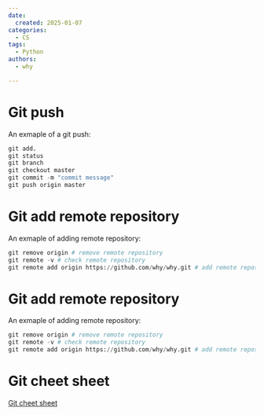 ```yaml
---
date:
  created: 2025-01-07
categories:
  - CS
tags:
  - Python
authors:
  - why

---
```


# Git push
An exmaple of a git push:

<!-- more -->

```py title="git push"
git add.
git status
git branch
git checkout master
git commit -m "commit message"
git push origin master
```
# Git add remote repository
An exmaple of adding remote repository:
```py title="add repository"
git remove origin # remove remote repository
git remote -v # check remote repository
git remote add origin https://github.com/why/why.git # add remote repository
```
# Git add remote repository
An exmaple of adding remote repository:
```py title="add repository"
git remove origin # remove remote repository
git remote -v # check remote repository
git remote add origin https://github.com/why/why.git # add remote repository
```

# Git cheet sheet
[Git cheet sheet](https://training.github.com/downloads/zh_CN/github-git-cheat-sheet/)
